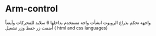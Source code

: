 # Arm-control
واجهة تحكم بذراع الروبوت
انشأت واجة مستخدم
 بداخلها 6 سلايد للمحركات
وأيضاً أضفت زر حفظ وزر تشغيل 
(  html and css languages)
